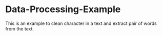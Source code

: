 # Data-Processing-Example
This is an example to clean character in a text and extract pair of words from the text.
